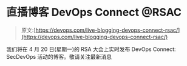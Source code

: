 # 直播博客 DevOps Connect @RSAC

> 原文:[https://devops.com/live-blogging-devops-connect-rsac/](https://devops.com/live-blogging-devops-connect-rsac/)

我们将在 4 月 20 日(星期一)的 RSA 大会上实时发布 DevOps Connect: SecDevOps 活动的博客。敬请关注最新消息
